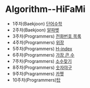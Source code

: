 # Algorithm--HiFaMi

- 1주차(Baekjoon) [단어수학](https://www.acmicpc.net/problem/1339)
- 2주차(Baekjoon) [알파벳](https://www.acmicpc.net/problem/1987)
- 3주차(Programmers) [전화번호 목록](https://programmers.co.kr/learn/courses/30/lessons/42577)
- 4주차(Programmers) [위장](https://programmers.co.kr/learn/courses/30/lessons/42578?language=python3)
- 5주차(Programmers) [H-index](https://programmers.co.kr/learn/courses/30/lessons/42747)
- 6주차(Programmers) [가장 큰 수](https://programmers.co.kr/learn/courses/30/lessons/42746)
- 7주차(Programmers) [소수찾기](https://programmers.co.kr/learn/courses/30/parts/12230)
- 8주차(Programmers) [숫자야구](https://programmers.co.kr/learn/courses/30/lessons/42841)
- 9주차(Pragrammers) [카펫](https://programmers.co.kr/learn/courses/30/lessons/42842)
- 10주차(Programmers)[탑](https://programmers.co.kr/learn/courses/30/lessons/42588)
